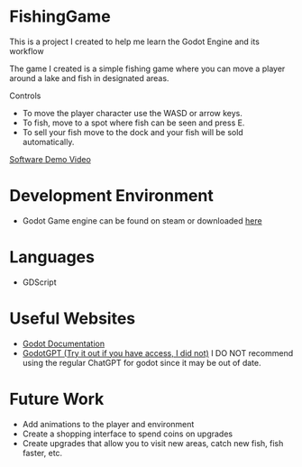 # FishingGame
This is a project I created to help me learn the Godot Engine and its workflow

The game I created is a simple fishing game where you can move a player around a lake and fish in designated areas.

Controls
- To move the player character use the WASD or arrow keys.
- To fish, move to a spot where fish can be seen and press E.
- To sell your fish move to the dock and your fish will be sold automatically.


[Software Demo Video](https://youtu.be/LiQP1JcVnIU)

# Development Environment

* Godot Game engine can be found on steam or downloaded [here](https://godotengine.org/download/windows/)

# Languages

* GDScript


# Useful Websites

* [Godot Documentation](https://docs.godotengine.org/en/stable/index.html)
* [GodotGPT (Try it out if you have access, I did not)](https://www.youtube.com/redirect?event=video_description&redir_token=QUFFLUhqbHBaWkxXcUU0SjlqSkVnNENKem1tSmsxU0tSQXxBQ3Jtc0ttQlZuVlV2MnpQeGxDUHR5Vk9zTFpuUG9tX2I0X2VVcDZPMUlUOTlNanVwcjdDZUMzb2p1ZEZ1eWZ4a2x5NUJMdk5qS2JLQVJVdjNZT19fN0xielk1NWRMdERFYjRIWngxcmJyNzJRMkhSR2VTSEFvZw&q=https%3A%2F%2Fchat.openai.com%2Fg%2Fg-lOitl3G5X-godotgpt&v=jiGVzhjNlbw)
I DO NOT recommend using the regular ChatGPT for godot since it may be out of date.

# Future Work

* Add animations to the player and environment
* Create a shopping interface to spend coins on upgrades
* Create upgrades that allow you to visit new areas, catch new fish, fish faster, etc.
